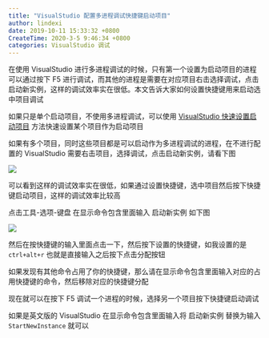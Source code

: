 ```yaml
---
title: "VisualStudio 配置多进程调试快捷键启动项目"
author: lindexi
date: 2019-10-11 15:33:32 +0800
CreateTime: 2020-3-5 9:46:34 +0800
categories: VisualStudio 调试
---
```


在使用 VisualStudio 进行多进程调试的时候，只有第一个设置为启动项目的进程可以通过按下 F5 进行调试，而其他的进程是需要在对应项目右击选择调试，点击启动新实例，这样的调试效率实在很低。本文告诉大家如何设置快捷键用来启动选中项目调试

<!--more-->


<!-- csdn -->
<!-- 标签：VisualStudio，调试 -->

如果只是单个启动项目，不使用多进程调试，可以使用 [VisualStudio 快速设置启动项目](https://blog.lindexi.com/post/VisualStudio-%E5%BF%AB%E9%80%9F%E8%AE%BE%E7%BD%AE%E5%90%AF%E5%8A%A8%E9%A1%B9%E7%9B%AE.html ) 方法快速设置某个项目作为启动项目

如果有多个项目，同时这些项目都是可以启动作为多进程调试的进程，在不进行配置的 VisualStudio 需要右击项目，选择调试，点击启动新实例，请看下图

<!-- ![](image/VisualStudio 配置多进程调试快捷键启动项目/VisualStudio 配置多进程调试快捷键启动项目0.png) -->

![](http://image.acmx.xyz/lindexi%2F20191011152558656)

可以看到这样的调试效率实在很低，如果通过设置快捷键，选中项目然后按下快捷键启动项目，这样的调试效率比较高

点击工具-选项-键盘 在显示命令包含里面输入 启动新实例 如下图


<!-- ![](image/VisualStudio 配置多进程调试快捷键启动项目/VisualStudio 配置多进程调试快捷键启动项目1.png) -->

![](http://image.acmx.xyz/lindexi%2F20191011152919172)

然后在按快捷键的输入里面点击一下，然后按下设置的快捷键，如我设置的是 `ctrl+alt+r` 也就是直接输入之后按下点击分配按钮

如果发现有其他命令占用了你的快捷键，那么请在显示命令包含里面输入对应的占用快捷键的命令，然后移除对应的快捷键分配

现在就可以在按下 F5 调试一个进程的时候，选择另一个项目按下快捷键启动调试

如果是英文版的 VisualStudio 在显示命令包含里面输入将 启动新实例 替换为输入 `StartNewInstance` 就可以

